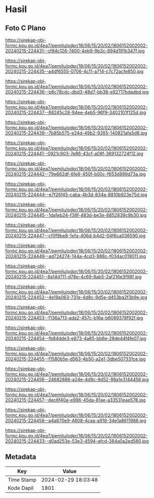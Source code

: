 # Hasil

## Foto C Plano

https://sirekap-obj-formc.kpu.go.id/4ea7/pemilu/pdpr/18/06/15/20/02/1806152002002-20240215-224431--cf84c126-7400-4eb9-9b3c-894d191b347f.jpg

https://sirekap-obj-formc.kpu.go.id/4ea7/pemilu/pdpr/18/06/15/20/02/1806152002002-20240215-224435--a4df6555-0706-4c11-a714-c7c72acfe850.jpg

https://sirekap-obj-formc.kpu.go.id/4ea7/pemilu/pdpr/18/06/15/20/02/1806152002002-20240215-224436--b8c78cdc-dbd3-48d7-bb38-e92717bdadbd.jpg

https://sirekap-obj-formc.kpu.go.id/4ea7/pemilu/pdpr/18/06/15/20/02/1806152002002-20240215-224437--88245c28-94ee-4eb5-96f9-3402101f125d.jpg

https://sirekap-obj-formc.kpu.go.id/4ea7/pemilu/pdpr/18/06/15/20/02/1806152002002-20240215-224439--7b85b575-e24d-49b2-9265-140821afa5d8.jpg

https://sirekap-obj-formc.kpu.go.id/4ea7/pemilu/pdpr/18/06/15/20/02/1806152002002-20240215-224441--0921c903-7e86-43cf-a08f-369132724f12.jpg

https://sirekap-obj-formc.kpu.go.id/4ea7/pemilu/pdpr/18/06/15/20/02/1806152002002-20240215-224442--79e662df-6fe6-450f-b00c-f653d899d73a.jpg

https://sirekap-obj-formc.kpu.go.id/4ea7/pemilu/pdpr/18/06/15/20/02/1806152002002-20240215-224444--e7f26f45-caba-4b3d-834a-8810b923e75d.jpg

https://sirekap-obj-formc.kpu.go.id/4ea7/pemilu/pdpr/18/06/15/20/02/1806152002002-20240215-224445--1da1eb24-f38f-483d-be3e-8852839c9b30.jpg

https://sirekap-obj-formc.kpu.go.id/4ea7/pemilu/pdpr/18/06/15/20/02/1806152002002-20240215-224447--cf0f9be8-1efa-406d-b4d2-04f6ca036590.jpg

https://sirekap-obj-formc.kpu.go.id/4ea7/pemilu/pdpr/18/06/15/20/02/1806152002002-20240215-224449--ad724274-144a-4cd3-988c-f034ac019011.jpg

https://sirekap-obj-formc.kpu.go.id/4ea7/pemilu/pdpr/18/06/15/20/02/1806152002002-20240215-224451--8a14d711-d78e-4c69-8ab5-2af216e3f98f.jpg

https://sirekap-obj-formc.kpu.go.id/4ea7/pemilu/pdpr/18/06/15/20/02/1806152002002-20240215-224452--4e19a063-731e-4d8c-9d5e-d453ba2f3b9e.jpg

https://sirekap-obj-formc.kpu.go.id/4ea7/pemilu/pdpr/18/06/15/20/02/1806152002002-20240215-224453--f136a713-ada2-457c-b16a-b8089378f92f.jpg

https://sirekap-obj-formc.kpu.go.id/4ea7/pemilu/pdpr/18/06/15/20/02/1806152002002-20240215-224454--fb84dde3-e873-4a85-bb6e-28de44f4fe07.jpg

https://sirekap-obj-formc.kpu.go.id/4ea7/pemilu/pdpr/18/06/15/20/02/1806152002002-20240215-224455--f1580b5e-d563-4b50-a2e1-3dbe507331ce.jpg

https://sirekap-obj-formc.kpu.go.id/4ea7/pemilu/pdpr/18/06/15/20/02/1806152002002-20240215-224456--24682886-a24e-4d9c-9d52-98a1e3144456.jpg

https://sirekap-obj-formc.kpu.go.id/4ea7/pemilu/pdpr/18/06/15/20/02/1806152002002-20240215-224457--dec6f40a-e996-45da-81ae-a33531eae578.jpg

https://sirekap-obj-formc.kpu.go.id/4ea7/pemilu/pdpr/18/06/15/20/02/1806152002002-20240215-224458--a4a670e9-4808-4caa-a918-34e1a8611988.jpg

https://sirekap-obj-formc.kpu.go.id/4ea7/pemilu/pdpr/18/06/15/20/02/1806152002002-20240215-224433--d0ad253e-53e3-4594-afcd-384a0a2ed580.jpg


## Metadata

| Key        | Value               |
| ---------- | ------------------- |
| Time Stamp | 2024-02-29 18:03:48 |
| Kode Dapil | 1801                |



